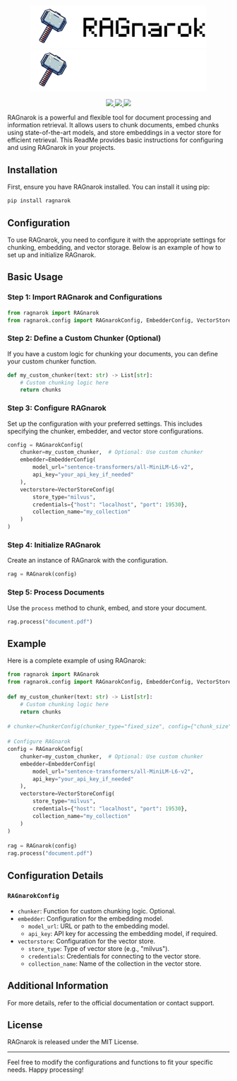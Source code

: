 <div align="center">
 <img src="assets/logo_dark.svg#gh-light-mode-only" width="400px">
 <img src="assets/logo_light.svg#gh-dark-mode-only" width="400px">
</div>

<p align="center">
  <a href="https://twitter.com/propulsion_ai">
    <img src="https://img.shields.io/badge/twitter-black?logo=x"/>
  </a>
  <a href="https://www.linkedin.com/company/propulsionhq">
    <img src="https://img.shields.io/badge/linkedin-blue?logo=linkedin"/>
  </a>
  <a href="https://discord.gg/J4RF7phwYN">
  <img src="https://img.shields.io/badge/Discord-7289DA?&logo=discord&logoColor=white"/>
  </a>
</p>


RAGnarok is a powerful and flexible tool for document processing and information retrieval. It allows users to chunk documents, embed chunks using state-of-the-art models, and store embeddings in a vector store for efficient retrieval. This ReadMe provides basic instructions for configuring and using RAGnarok in your projects.

## Installation
First, ensure you have RAGnarok installed. You can install it using pip:

```bash
pip install ragnarok
```

## Configuration
To use RAGnarok, you need to configure it with the appropriate settings for chunking, embedding, and vector storage. Below is an example of how to set up and initialize RAGnarok.

## Basic Usage

### Step 1: Import RAGnarok and Configurations

```python
from ragnarok import RAGnarok
from ragnarok.config import RAGnarokConfig, EmbedderConfig, VectorStoreConfig
```

### Step 2: Define a Custom Chunker (Optional)
If you have a custom logic for chunking your documents, you can define your custom chunker function.

```python
def my_custom_chunker(text: str) -> List[str]:
    # Custom chunking logic here
    return chunks
```

### Step 3: Configure RAGnarok
Set up the configuration with your preferred settings. This includes specifying the chunker, embedder, and vector store configurations.

```python
config = RAGnarokConfig(
    chunker=my_custom_chunker,  # Optional: Use custom chunker
    embedder=EmbedderConfig(
        model_url="sentence-transformers/all-MiniLM-L6-v2",
        api_key="your_api_key_if_needed"
    ),
    vectorstore=VectorStoreConfig(
        store_type="milvus",
        credentials={"host": "localhost", "port": 19530},
        collection_name="my_collection"
    )
)
```

### Step 4: Initialize RAGnarok
Create an instance of RAGnarok with the configuration.

```python
rag = RAGnarok(config)
```

### Step 5: Process Documents
Use the `process` method to chunk, embed, and store your document.

```python
rag.process("document.pdf")
```

## Example
Here is a complete example of using RAGnarok:

```python
from ragnarok import RAGnarok
from ragnarok.config import RAGnarokConfig, EmbedderConfig, VectorStoreConfig

def my_custom_chunker(text: str) -> List[str]:
    # Custom chunking logic here
    return chunks

# chunker=ChunkerConfig(chunker_type="fixed_size", config={"chunk_size": 1000, "overlap": 100}),

# Configure RAGnarok
config = RAGnarokConfig(
    chunker=my_custom_chunker,  # Optional: Use custom chunker
    embedder=EmbedderConfig(
        model_url="sentence-transformers/all-MiniLM-L6-v2",
        api_key="your_api_key_if_needed"
    ),
    vectorstore=VectorStoreConfig(
        store_type="milvus",
        credentials={"host": "localhost", "port": 19530},
        collection_name="my_collection"
    )
)

rag = RAGnarok(config)
rag.process("document.pdf")
```

## Configuration Details

### `RAGnarokConfig`
- `chunker`: Function for custom chunking logic. Optional.
- `embedder`: Configuration for the embedding model.
  - `model_url`: URL or path to the embedding model.
  - `api_key`: API key for accessing the embedding model, if required.
- `vectorstore`: Configuration for the vector store.
  - `store_type`: Type of vector store (e.g., "milvus").
  - `credentials`: Credentials for connecting to the vector store.
  - `collection_name`: Name of the collection in the vector store.

## Additional Information
For more details, refer to the official documentation or contact support.

## License
RAGnarok is released under the MIT License.

---

Feel free to modify the configurations and functions to fit your specific needs. Happy processing!
